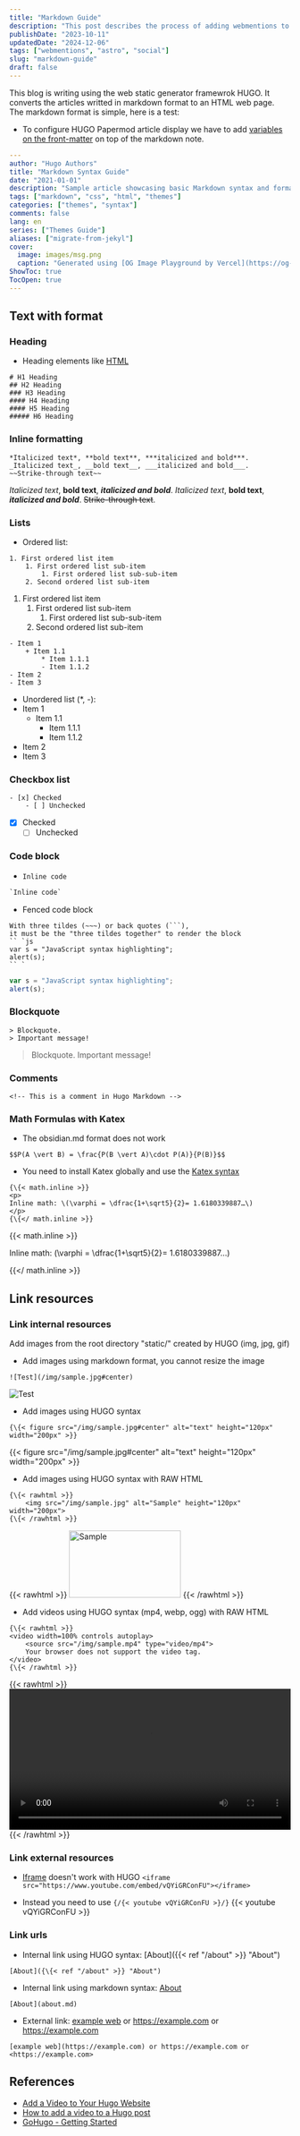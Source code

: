 ```yaml
---
title: "Markdown Guide"
description: "This post describes the process of adding webmentions to your own site"
publishDate: "2023-10-11"
updatedDate: "2024-12-06"
tags: ["webmentions", "astro", "social"]
slug: "markdown-guide"
draft: false
---
```


This blog is writing using the web static generator framewrok HUGO. It converts the articles writted in markdown format to an HTML web page. The markdown format is simple, here is a test:

- To configure HUGO Papermod article display we have to add [variables on the front-matter](https://github.com/adityatelange/hugo-PaperMod/wiki/Variables) on top of the markdown note.

```yaml
---
author: "Hugo Authors"
title: "Markdown Syntax Guide"
date: "2021-01-01"
description: "Sample article showcasing basic Markdown syntax and formatting for HTML elements."
tags: ["markdown", "css", "html", "themes"]
categories: ["themes", "syntax"]
comments: false
lang: en
series: ["Themes Guide"]
aliases: ["migrate-from-jekyl"]
cover:
  image: images/msg.png
  caption: "Generated using [OG Image Playground by Vercel](https://og-playground.vercel.app/)"
ShowToc: true
TocOpen: true
---
```

## Text with format

### Heading
- Heading elements like [HTML](https://developer.mozilla.org/en-US/docs/Web/HTML/Element/Heading_Elements)
```
# H1 Heading
## H2 Heading
### H3 Heading
#### H4 Heading
#### H5 Heading
##### H6 Heading
```

### Inline formatting
```
*Italicized text*, **bold text**, ***italicized and bold***.
_Italicized text_, __bold text__, ___italicized and bold___.  
~~Strike-through text~~
```

*Italicized text*, **bold text**, ***italicized and bold***. 
_Italicized text_, __bold text__, ___italicized and bold___. 
~~Strike-through text~~.

### Lists
- Ordered list:
```
1. First ordered list item 
	1. First ordered list sub-item
		1. First ordered list sub-sub-item
	2. Second ordered list sub-item
```

1. First ordered list item 
	1. First ordered list sub-item
		1. First ordered list sub-sub-item
	2. Second ordered list sub-item

```
- Item 1
	+ Item 1.1
		* Item 1.1.1
		- Item 1.1.2
- Item 2
- Item 3
```

- Unordered list (*, -):
- Item 1
	+ Item 1.1
		* Item 1.1.1
		- Item 1.1.2
- Item 2
- Item 3

### Checkbox list
```
- [x] Checked
    - [ ] Unchecked
```

- [x] Checked
    - [ ] Unchecked

### Code block

- `Inline code`
```txt
`Inline code`
```

- Fenced code block
```
With three tildes (~~~) or back quotes (```),
it must be the "three tildes together" to render the block
`` `js
var s = "JavaScript syntax highlighting";
alert(s);
`` `
```

```js
var s = "JavaScript syntax highlighting";
alert(s);
```

### Blockquote
```	
> Blockquote.
> Important message!
```
> Blockquote.
> Important message!




### Comments
```
<!-- This is a comment in Hugo Markdown -->
```
<!-- This is a comment in Hugo Markdown -->

### Math Formulas with Katex

- The obsidian.md format does not work
```
$$P(A \vert B) = \frac{P(B \vert A)\cdot P(A)}{P(B)}$$
```

- You need to install Katex globally and use the [Katex syntax](https://katex.org/docs/supported.html)
```
{\{< math.inline >}}
<p>
Inline math: \(\varphi = \dfrac{1+\sqrt5}{2}= 1.6180339887…\)
</p>
{\{</ math.inline >}}
```
{{< math.inline >}}
	<p>
	Inline math: \(\varphi = \dfrac{1+\sqrt5}{2}= 1.6180339887…\)
	</p>
{{</ math.inline >}}


## Link resources

### Link internal resources

Add images from the root directory "static/" created by HUGO (img, jpg, gif)

- Add images using markdown format, you cannot resize the image
```
![Test](/img/sample.jpg#center)
```
![Test](/img/sample.jpg#center)

- Add images using HUGO syntax
```
{\{< figure src="/img/sample.jpg#center" alt="text" height="120px" width="200px" >}}
```
{{< figure src="/img/sample.jpg#center" alt="text" height="120px" width="200px" >}}

- Add images using HUGO syntax with RAW HTML
```
{\{< rawhtml >}}
	<img src="/img/sample.jpg" alt="Sample" height="120px" width="200px">
{\{< /rawhtml >}}
```
{{< rawhtml >}}
	<img src="/img/sample.jpg" alt="Sample" height="120px" width="200px">
{{< /rawhtml >}}

- Add videos using HUGO syntax (mp4, webp, ogg) with RAW HTML
```
{\{< rawhtml >}}
<video width=100% controls autoplay>
    <source src="/img/sample.mp4" type="video/mp4">
    Your browser does not support the video tag.  
</video>
{\{< /rawhtml >}}
```
{{< rawhtml >}} 
<video width=100% controls>
    <source src="/img/sample.mp4" type="video/mp4">
    Your browser does not support the video tag.  
</video>
{{< /rawhtml >}}


### Link external resources

- [Iframe](https://developer.mozilla.org/en-US/docs/Web/HTML/Element/iframe) doesn't work with HUGO ``<iframe src="https://www.youtube.com/embed/vQYiGRConFU"></iframe>``

- Instead you need to use ``{/{< youtube vQYiGRConFU >}/}``
{{< youtube vQYiGRConFU >}}


### Link urls

- Internal link using HUGO syntax: [About]({{< ref "/about" >}} "About")
```
[About]({\{< ref "/about" >}} "About")
```

- Internal link using markdown syntax: [About](about.md)
```
[About](about.md)
```

- External link: [example web](https://example.com) or https://example.com or <https://example.com>
```
[example web](https://example.com) or https://example.com or <https://example.com>
```


## References
- [Add a Video to Your Hugo Website](https://dev.to/hi_artem/add-a-video-to-your-hugo-website-104)
- [How to add a video to a Hugo post](https://iamsorush.com/posts/add-video-to-hugo-post/)
- [GoHugo - Getting Started](https://gohugo.io/getting-started/)
